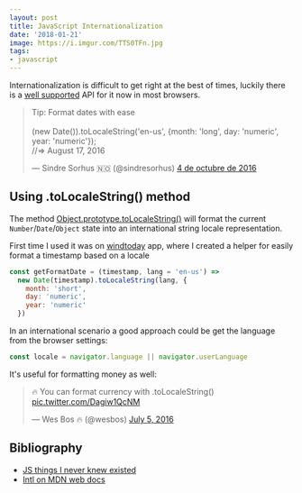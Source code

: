 ```yaml
---
layout: post
title: JavaScript Internationalization
date: '2018-01-21'
image: https://i.imgur.com/TTS0TFn.jpg
tags:
- javascript
---
```


Internationalization is difficult to get right at the best of times, luckily there is a [well supported](https://caniuse.com/#feat=internationalization) API for it now in most browsers.

<blockquote class="twitter-tweet" data-lang="es"><p lang="en" dir="ltr">Tip: Format dates with ease<br><br>(new Date()).toLocaleString(&#39;en-us&#39;, {month: &#39;long&#39;, day: &#39;numeric&#39;, year: &#39;numeric&#39;});<br>//=&gt; August 17, 2016</p>&mdash; Sindre Sorhus 🇳🇴 (@sindresorhus) <a href="https://twitter.com/sindresorhus/status/783366849954213888?ref_src=twsrc%5Etfw">4 de octubre de 2016</a></blockquote>
<script async src="https://platform.twitter.com/widgets.js" charset="utf-8"></script>

## Using .toLocaleString() method

The method [Object.prototype.toLocaleString()](https://developer.mozilla.org/es/docs/Web/JavaScript/Reference/Global_Objects/Object/ToLocaleString) will format the current `Number`/`Date`/`Object` state into an international string locale representation.


First time I used it was on [windtoday](https://windtoday.co) app, where I created a helper for easily format a timestamp based on a locale

```js
const getFormatDate = (timestamp, lang = 'en-us') =>
  new Date(timestamp).toLocaleString(lang, {
    month: 'short',
    day: 'numeric',
    year: 'numeric'
  })
```

In an international scenario a good approach could be get the language from the browser settings:

```js
const locale = navigator.language || navigator.userLanguage
```

It's useful for formatting money as well:

<blockquote class="twitter-tweet" data-lang="en"><p lang="en" dir="ltr">🔥 You can format currency with .toLocaleString() <a href="https://t.co/Dagiw1QcNM">pic.twitter.com/Dagiw1QcNM</a></p>&mdash; Wes Bos 🔥 (@wesbos) <a href="https://twitter.com/wesbos/status/750423643323297792?ref_src=twsrc%5Etfw">July 5, 2016</a></blockquote>
<script async src="https://platform.twitter.com/widgets.js" charset="utf-8"></script>

## Bibliography

- [JS things I never knew existed](http://air.ghost.io/js-things-i-never-knew-existed/)
- [Intl on MDN web docs](https://developer.mozilla.org/en-US/docs/Web/JavaScript/Reference/Global_Objects/Intl)